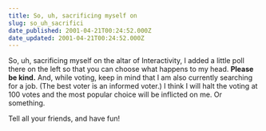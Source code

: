 ```yaml
---
title: So, uh, sacrificing myself on
slug: so_uh_sacrifici
date_published: 2001-04-21T00:24:52.000Z
date_updated: 2001-04-21T00:24:52.000Z
---
```


So, uh, sacrificing myself on the altar of Interactivity, I added a little poll there on the left so that you can choose what happens to my head. **Please be kind.** And, while voting, keep in mind that I am also currently searching for a job. (The best voter is an informed voter.) I think I will halt the voting at 100 votes and the most popular choice will be inflicted on me. Or something.

Tell all your friends, and have fun!
